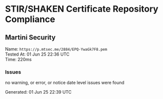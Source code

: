 # STIR/SHAKEN Certificate Repository Compliance

## Martini Security

Name: `https://p.mtsec.me/2884/EPQ-YwaGk7F8.pem`\
Tested At: 01 Jun 25 22:36 UTC\
Time: 220ms

### Issues

no warning, or error, or notice date level issues were found

Generated: 01 Jun 25 22:39 UTC